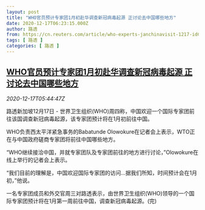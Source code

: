 ```yaml
---
layout: post
title: "WHO官员预计专家团1月初赴华调查新冠病毒起源 正讨论去中国哪些地方"
date: 2020-12-17T06:23:15.000Z
author: 路透
from: https://cn.reuters.com/article/who-experts-janchinavisit-1217-idCNKBS28R0HP
tags: [ 路透 ]
categories: [ 路透 ]
---
```

<!--1608186195000-->
[WHO官员预计专家团1月初赴华调查新冠病毒起源 正讨论去中国哪些地方](https://cn.reuters.com/article/who-experts-janchinavisit-1217-idCNKBS28R0HP)
------

<div>
<div><i>2020-12-17T05:44:47Z</i></div><p>路透新加坡12月17日 - 世界卫生组织(WHO)周四称，中国欢迎一个国际专家团前往该国调查新冠病毒起源，该专家团预计将在1月初前往中国。</p><p>WHO负责西太平洋紧急事务的Babatunde Olowokure在记者会上表示，WTO正在与中国政府磋商专家团将前往中国哪些地方。</p><p>“WHO继续接洽中国，并就专家团队及专家团前往的地方进行讨论，”Olowokure在线上举行的记者会上表示。</p><p>“我们目前的理解是，中国欢迎国际专家团的访问...据我们所知，时间预计会在1月初，”他说。</p><p>一名专家团成员和外交官周三对路透表示，由世界卫生组织(WHO)领导的一个国际专家团预计将在1月第一周前往中国，调查新冠病毒起源。(完)</p>
</div>
